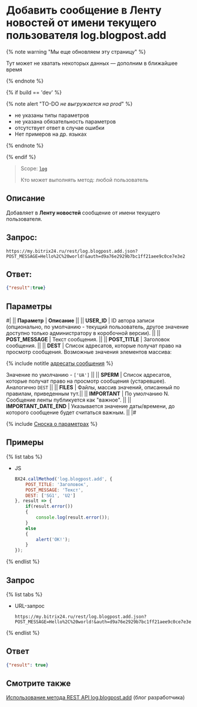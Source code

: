 # Добавить сообщение в Ленту новостей от имени текущего пользователя log.blogpost.add

{% note warning "Мы еще обновляем эту страницу" %}

Тут может не хватать некоторых данных — дополним в ближайшее время

{% endnote %}

{% if build == 'dev' %}

{% note alert "TO-DO _не выгружается на prod_" %}

- не указаны типы параметров
- не указана обязательность параметров
- отсутствует ответ в случае ошибки
- Нет примеров на др. языках

{% endnote %}

{% endif %}

> Scope: [`log`](../scopes/permissions.md)
>
> Кто может выполнять метод: любой пользователь

## Описание

Добавляет в **Ленту новостей** сообщение от имени текущего пользователя.

## Запрос:

```http
https://my.bitrix24.ru/rest/log.blogpost.add.json?POST_MESSAGE=Hello%2C%20world!&auth=d9a76e2929b7bc1ff21aee9c0ce7e3e2
```

## Ответ:

```json
{"result":true}
```

## Параметры

#|
|| **Параметр** | **Описание** ||
|| **USER_ID** | ID автора записи (опционально, по умолчанию - текущий пользователь, другое значение доступно только администратору в коробочной версии). ||
|| **POST_MESSAGE** | Текст сообщения. ||
|| **POST_TITLE** | Заголовок сообщения. ||
|| **DEST** |  Список адресатов, которые получат право на просмотр сообщения.  Возможные значения элементов массива:

{% include notitle [адресаты сообщения](./_includes/log-recepients.md) %}

Значение по умолчанию - `['UA']` ||
|| **SPERM** | Список адресатов, которые получат право на просмотр сообщения (устаревшее). Аналогично `DEST` ||
|| **FILES** | Файлы, массив значений, описанный по правилам, приведенным тут.||
|| **IMPORTANT** | По умолчанию N. Сообщение ленты публикуется как "важное". ||
|| **IMPORTANT_DATE_END** | Указывается значение даты/времени, до которого сообщение будет считаться важным. ||
|#

{% include [Сноска о параметрах](../../_includes/required.md) %}

## Примеры

{% list tabs %}

- JS

    ```js
    BX24.callMethod('log.blogpost.add', {
        POST_TITLE: 'Заголовок',
        POST_MESSAGE: 'Текст',
        DEST: ['SG1', 'U2']
    }, result => {
        if(result.error())
        {
            console.log(result.error());
        }
        else
        {
            alert('OK!');
        }
    });
    ```

{% endlist %}

## Запрос

{% list tabs %}

- URL-запрос

    ```http
    https://my.bitrix24.ru/rest/log.blogpost.add.json?POST_MESSAGE=Hello%2C%20world!&auth=d9a76e2929b7bc1ff21aee9c0ce7e3e2
    ```

{% endlist %}

## Ответ

```json
{"result": true}
```

## Смотрите также

[Использование метода REST API log.blogpost.add](http://dev.1c-bitrix.ru/community/blogs/wladart/rest_logblogpostadd.php) (блог разработчика)
